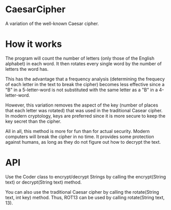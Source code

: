 # CaesarCipher
A variation of the well-known Caesar cipher.

# How it works
The program will count the number of letters (only those of the English alphabet) in each word. It then rotates every single word by the number of letters the word has.

This has the advantage that a frequency analysis (determining the frequecy of each letter in the text to break the cipher) becomes less effective since a "B" in a 5-letter-word is not substituted with the same letter as a "B" in a 4-letter-word.

However, this variation removes the aspect of the key (number of places that each letter was rotated) that was used in the traditional Casear cipher. In modern cryptology, keys are preferred since it is more secure to keep the key secret than the cipher.

All in all, this method is more for fun than for actual security. Modern computers will break the cipher in no time. It provides some protection against humans, as long as they do not figure out how to decrypt the text.

# API
Use the Coder class to encrypt/decrypt Strings by calling the encrypt(String text) or decrypt(String text) method.

You can also use the traditional Caesar cipher by calling the rotate(String text, int key) method. Thus, ROT13 can be used by calling rotate(String text, 13).

